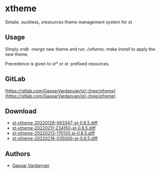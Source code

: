 xtheme
======
Simple, suckless, xresources theme management system for st

Usage
-----
Simply *xrdb -merge* new theme and run *./xtheme; make install* to apply the new theme.

Precedence is given to *st\** or *st.* prefixed resources.

GitLab
------
[https://gitlab.com/GasparVardanyan/st/-/tree/xtheme](https://gitlab.com/GasparVardanyan/st/-/tree/xtheme)

Download
--------
* [st-xtheme-20220128-063347-st-0.8.5.diff](st-xtheme-20220128-063347-st-0.8.5.diff)
* [st-xtheme-20220211-234150-st-0.8.5.diff](st-xtheme-20220211-234150-st-0.8.5.diff)
* [st-xtheme-20220213-170120.st-0.8.5.diff](st-xtheme-20220213-170120.st-0.8.5.diff)
* [st-xtheme-20220216-035000-st-0.8.5.diff](st-xtheme-20220216-035000-st-0.8.5.diff)


Authors
-------
* [Gaspar Vardanyan](https://gitlab.com/GasparVardanyan)
